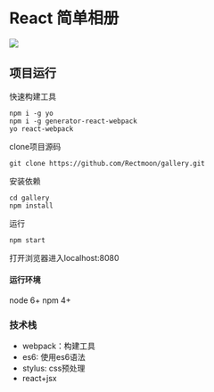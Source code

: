 # React 简单相册
![](https://i.imgur.com/g8IicMm.png)

## 项目运行
快速构建工具
```
npm i -g yo 
npm i -g generator-react-webpack
yo react-webpack
```
clone项目源码
```
git clone https://github.com/Rectmoon/gallery.git
```
安装依赖
```
cd gallery 
npm install
```
运行
```
npm start
```
打开浏览器进入localhost:8080

#### 运行环境
node 6+ npm 4+
 
 
### 技术栈
- webpack：构建工具
- es6: 使用es6语法
- stylus: css预处理
- react+jsx


